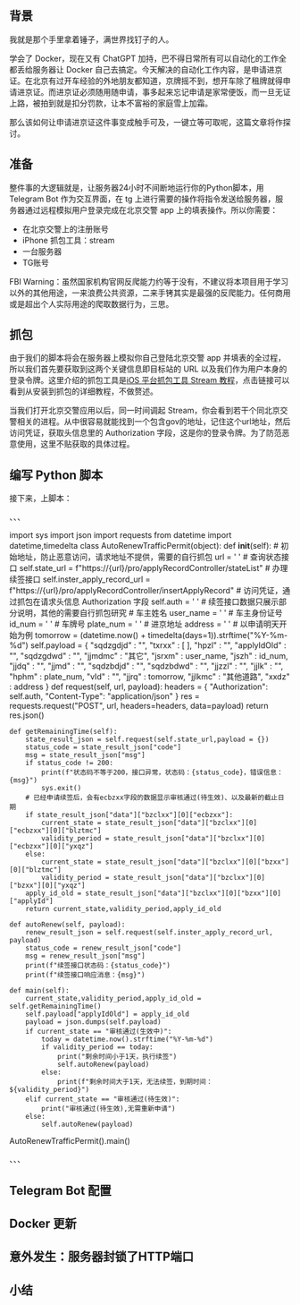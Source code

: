 ## 背景

我就是那个手里拿着锤子，满世界找钉子的人。  

学会了 Docker，现在又有 ChatGPT 加持，巴不得日常所有可以自动化的工作全都丢给服务器让 Docker 自己去搞定。今天解决的自动化工作内容，是申请进京证。在北京有过开车经验的外地朋友都知道，京牌摇不到，想开车除了租牌就得申请进京证。而进京证必须随用随申请，事多起来忘记申请是家常便饭，而一旦无证上路，被拍到就是扣分罚款，让本不富裕的家庭雪上加霜。  

那么该如何让申请进京证这件事变成触手可及，一键立等可取呢，这篇文章将作探讨。


## 准备

整件事的大逻辑就是，让服务器24小时不间断地运行你的Python脚本，用 Telegram Bot 作为交互界面，在 tg 上进行需要的操作将指令发送给服务器，服务器通过远程模拟用户登录完成在北京交警 app 上的填表操作。所以你需要：  

- 在北京交警上的注册账号
- iPhone 抓包工具：stream
- 一台服务器
- TG账号

FBI Warning：虽然国家机构官网反爬能力约等于没有，不建议将本项目用于学习以外的其他用途，一来浪费公共资源，二来手铐其实是最强的反爬能力。任何商用或是超出个人实际用途的爬取数据行为，三思。


## 抓包

由于我们的脚本将会在服务器上模拟你自己登陆北京交警 app 并填表的全过程，所以我们首先要获取到这两个关键信息即目标站的 URL 以及我们作为用户本身的登录令牌。这里介绍的抓包工具是[iOS 平台抓包工具 Stream 教程](https://cloud.tencent.com/developer/article/1858102)，点击链接可以看到从安装到抓包的详细教程，不做赘述。  

当我们打开北京交警应用以后，同一时间调起 Stream，你会看到若干个同北京交警相关的进程。从中很容易就能找到一个包含gov的地址，记住这个url地址，然后访问凭证，获取头信息里的 Authorization 字段，这是你的登录令牌。为了防范恶意使用，这里不贴获取的具体过程。


## 编写 Python 脚本

接下来，上脚本：  

、、、  

import sys
import json
import requests
from datetime import datetime,timedelta
class AutoRenewTrafficPermit(object):
    def __init__(self):
        # 初始地址，防止恶意访问，请求地址不提供，需要的自行抓包
        url = ' '
        # 查询状态接口
        self.state_url = f"https://{url}/pro/applyRecordController/stateList"
        # 办理续签接口
        self.inster_apply_record_url = f"https://{url}/pro/applyRecordController/insertApplyRecord"
        # 访问凭证，通过抓包在请求头信息 Authorization 字段
        self.auth = ' '
        # 续签接口数据只展示部分说明，其他的需要自行抓包研究
        # 车主姓名
        user_name = ' '
        # 车主身份证号
        id_num = ' '
        # 车牌号
        plate_num = ' '
        # 进京地址
        address = ' '
        # 以申请明天开始为例
        tomorrow = (datetime.now() + timedelta(days=1)).strftime("%Y-%m-%d")
        self.payload = {
            "sqdzgdjd" : "",
            "txrxx" : [
            ],
            "hpzl" : "",
            "applyIdOld" : "",
            "sqdzgdwd" : "",
            "jjmdmc" : "其它",
            "jsrxm" : user_name,
            "jszh" : id_num,
            "jjdq" : "",
            "jjmd" : "",
            "sqdzbdjd" : "",
            "sqdzbdwd" : "",
            "jjzzl" : "",
            "jjlk" : "",
            "hphm" : plate_num,
            "vId" : "",
            "jjrq" : tomorrow,
            "jjlkmc" : "其他道路",
            "xxdz" : address
        }
    def request(self, url, payload):
        headers = {
            "Authorization": self.auth,
            "Content-Type": "application/json"
        }
        res = requests.request("POST", url, headers=headers, data=payload)
        return res.json()

    def getRemainingTime(self):
        state_result_json = self.request(self.state_url,payload = {})
        status_code = state_result_json["code"]
        msg = state_result_json["msg"]
        if status_code != 200:
            print(f"状态码不等于200，接口异常，状态码：{status_code}，错误信息：{msg}")
            sys.exit()
        # 已经申请续签后，会有ecbzxx字段的数据显示审核通过(待生效)、以及最新的截止日期
        if state_result_json["data"]["bzclxx"][0]["ecbzxx"]:
            current_state = state_result_json["data"]["bzclxx"][0]["ecbzxx"][0]["blztmc"]
            validity_period = state_result_json["data"]["bzclxx"][0]["ecbzxx"][0]["yxqz"]
        else:
            current_state = state_result_json["data"]["bzclxx"][0]["bzxx"][0]["blztmc"]
            validity_period = state_result_json["data"]["bzclxx"][0]["bzxx"][0]["yxqz"]
        apply_id_old = state_result_json["data"]["bzclxx"][0]["bzxx"][0]["applyId"]
        return current_state,validity_period,apply_id_old

    def autoRenew(self, payload):
        renew_result_json = self.request(self.inster_apply_record_url, payload)
        status_code = renew_result_json["code"]
        msg = renew_result_json["msg"]
        print(f"续签接口状态码：{status_code}")
        print(f"续签接口响应消息：{msg}")

    def main(self):
        current_state,validity_period,apply_id_old = self.getRemainingTime()
        self.payload["applyIdOld"] = apply_id_old
        payload = json.dumps(self.payload)
        if current_state == "审核通过(生效中)":
            today = datetime.now().strftime("%Y-%m-%d")
            if validity_period == today:
                print("剩余时间小于1天，执行续签")
                self.autoRenew(payload)
            else:
                print(f"剩余时间大于1天，无法续签，到期时间：${validity_period}")
        elif current_state == "审核通过(待生效)":
            print("审核通过(待生效),无需重新申请")
        else:
            self.autoRenew(payload)
AutoRenewTrafficPermit().main()  

、、、


## Telegram Bot 配置




## Docker 更新





## 意外发生：服务器封锁了HTTP端口




## 小结
